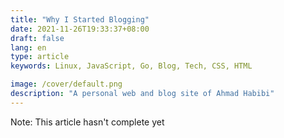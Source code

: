 ```yaml
---
title: "Why I Started Blogging"
date: 2021-11-26T19:33:37+08:00
draft: false
lang: en
type: article
keywords: Linux, JavaScript, Go, Blog, Tech, CSS, HTML

image: /cover/default.png
description: "A personal web and blog site of Ahmad Habibi"
---
```


Note: This article hasn't complete yet
